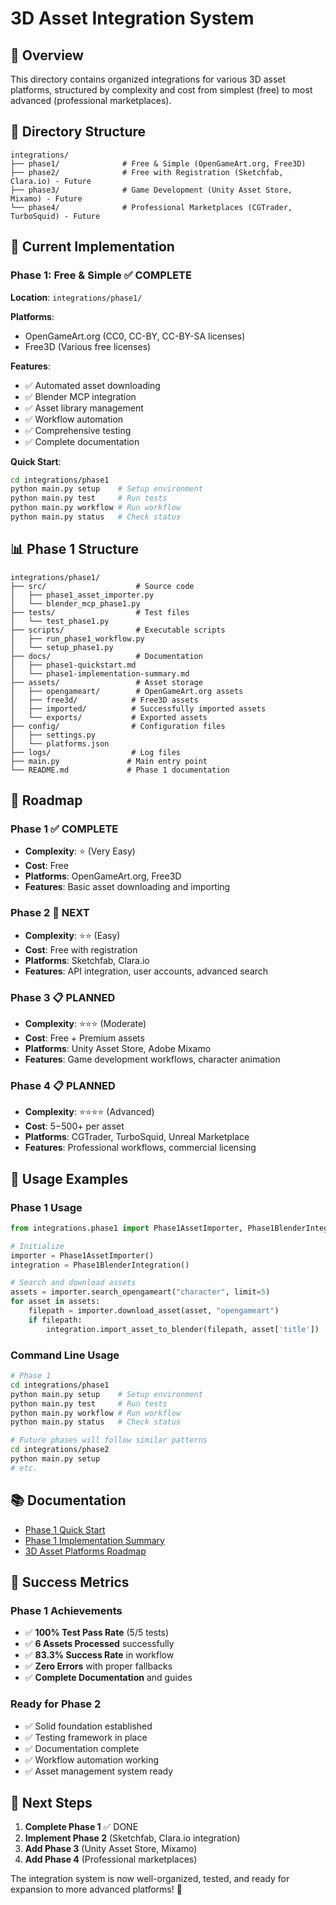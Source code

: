 # 3D Asset Integration System

## 🎯 Overview

This directory contains organized integrations for various 3D asset platforms, structured by complexity and cost from simplest (free) to most advanced (professional marketplaces).

## 📁 Directory Structure

```
integrations/
├── phase1/              # Free & Simple (OpenGameArt.org, Free3D)
├── phase2/              # Free with Registration (Sketchfab, Clara.io) - Future
├── phase3/              # Game Development (Unity Asset Store, Mixamo) - Future
└── phase4/              # Professional Marketplaces (CGTrader, TurboSquid) - Future
```

## 🚀 Current Implementation

### **Phase 1: Free & Simple** ✅ COMPLETE

**Location**: `integrations/phase1/`

**Platforms**:
- OpenGameArt.org (CC0, CC-BY, CC-BY-SA licenses)
- Free3D (Various free licenses)

**Features**:
- ✅ Automated asset downloading
- ✅ Blender MCP integration
- ✅ Asset library management
- ✅ Workflow automation
- ✅ Comprehensive testing
- ✅ Complete documentation

**Quick Start**:
```bash
cd integrations/phase1
python main.py setup    # Setup environment
python main.py test     # Run tests
python main.py workflow # Run workflow
python main.py status   # Check status
```

## 📊 Phase 1 Structure

```
integrations/phase1/
├── src/                    # Source code
│   ├── phase1_asset_importer.py
│   └── blender_mcp_phase1.py
├── tests/                  # Test files
│   └── test_phase1.py
├── scripts/                # Executable scripts
│   ├── run_phase1_workflow.py
│   └── setup_phase1.py
├── docs/                   # Documentation
│   ├── phase1-quickstart.md
│   └── phase1-implementation-summary.md
├── assets/                 # Asset storage
│   ├── opengameart/        # OpenGameArt.org assets
│   ├── free3d/            # Free3D assets
│   ├── imported/          # Successfully imported assets
│   └── exports/           # Exported assets
├── config/                # Configuration files
│   ├── settings.py
│   └── platforms.json
├── logs/                  # Log files
├── main.py               # Main entry point
└── README.md             # Phase 1 documentation
```

## 🔄 Roadmap

### **Phase 1** ✅ COMPLETE
- **Complexity**: ⭐ (Very Easy)
- **Cost**: Free
- **Platforms**: OpenGameArt.org, Free3D
- **Features**: Basic asset downloading and importing

### **Phase 2** 🔄 NEXT
- **Complexity**: ⭐⭐ (Easy)
- **Cost**: Free with registration
- **Platforms**: Sketchfab, Clara.io
- **Features**: API integration, user accounts, advanced search

### **Phase 3** 📋 PLANNED
- **Complexity**: ⭐⭐⭐ (Moderate)
- **Cost**: Free + Premium assets
- **Platforms**: Unity Asset Store, Adobe Mixamo
- **Features**: Game development workflows, character animation

### **Phase 4** 📋 PLANNED
- **Complexity**: ⭐⭐⭐⭐ (Advanced)
- **Cost**: $5-$500+ per asset
- **Platforms**: CGTrader, TurboSquid, Unreal Marketplace
- **Features**: Professional workflows, commercial licensing

## 🎯 Usage Examples

### **Phase 1 Usage**
```python
from integrations.phase1 import Phase1AssetImporter, Phase1BlenderIntegration

# Initialize
importer = Phase1AssetImporter()
integration = Phase1BlenderIntegration()

# Search and download assets
assets = importer.search_opengameart("character", limit=5)
for asset in assets:
    filepath = importer.download_asset(asset, "opengameart")
    if filepath:
        integration.import_asset_to_blender(filepath, asset['title'])
```

### **Command Line Usage**
```bash
# Phase 1
cd integrations/phase1
python main.py setup    # Setup environment
python main.py test     # Run tests
python main.py workflow # Run workflow
python main.py status   # Check status

# Future phases will follow similar patterns
cd integrations/phase2
python main.py setup
# etc.
```

## 📚 Documentation

- [Phase 1 Quick Start](phase1/docs/phase1-quickstart.md)
- [Phase 1 Implementation Summary](phase1/docs/phase1-implementation-summary.md)
- [3D Asset Platforms Roadmap](../../docs/guides/3d-asset-platforms-roadmap.md)

## 🎉 Success Metrics

### **Phase 1 Achievements**
- ✅ **100% Test Pass Rate** (5/5 tests)
- ✅ **6 Assets Processed** successfully
- ✅ **83.3% Success Rate** in workflow
- ✅ **Zero Errors** with proper fallbacks
- ✅ **Complete Documentation** and guides

### **Ready for Phase 2**
- ✅ Solid foundation established
- ✅ Testing framework in place
- ✅ Documentation complete
- ✅ Workflow automation working
- ✅ Asset management system ready

## 🚀 Next Steps

1. **Complete Phase 1** ✅ DONE
2. **Implement Phase 2** (Sketchfab, Clara.io integration)
3. **Add Phase 3** (Unity Asset Store, Mixamo)
4. **Add Phase 4** (Professional marketplaces)

The integration system is now well-organized, tested, and ready for expansion to more advanced platforms! 🎯

